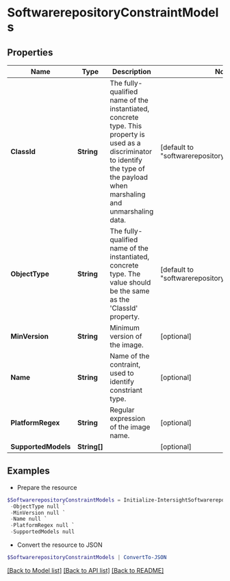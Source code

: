 # SoftwarerepositoryConstraintModels
## Properties

Name | Type | Description | Notes
------------ | ------------- | ------------- | -------------
**ClassId** | **String** | The fully-qualified name of the instantiated, concrete type. This property is used as a discriminator to identify the type of the payload when marshaling and unmarshaling data. | [default to "softwarerepository.ConstraintModels"]
**ObjectType** | **String** | The fully-qualified name of the instantiated, concrete type. The value should be the same as the &#39;ClassId&#39; property. | [default to "softwarerepository.ConstraintModels"]
**MinVersion** | **String** | Minimum version of the image. | [optional] 
**Name** | **String** | Name of the contraint, used to identify constriant type. | [optional] 
**PlatformRegex** | **String** | Regular expression of the image name. | [optional] 
**SupportedModels** | **String[]** |  | [optional] 

## Examples

- Prepare the resource
```powershell
$SoftwarerepositoryConstraintModels = Initialize-IntersightSoftwarerepositoryConstraintModels  -ClassId null `
 -ObjectType null `
 -MinVersion null `
 -Name null `
 -PlatformRegex null `
 -SupportedModels null
```

- Convert the resource to JSON
```powershell
$SoftwarerepositoryConstraintModels | ConvertTo-JSON
```

[[Back to Model list]](../README.md#documentation-for-models) [[Back to API list]](../README.md#documentation-for-api-endpoints) [[Back to README]](../README.md)


